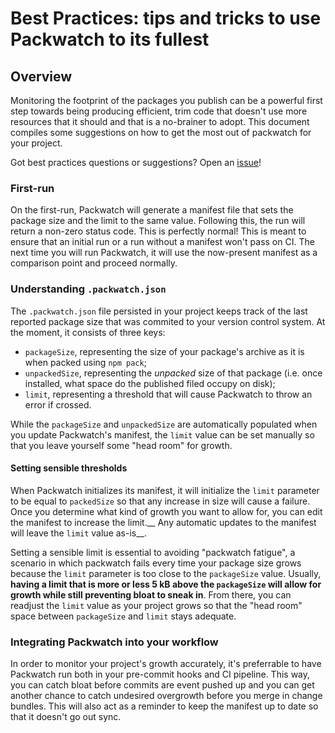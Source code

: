 # Best Practices: tips and tricks to use Packwatch to its fullest

## Overview

Monitoring the footprint of the packages you publish can be a powerful first step towards being producing efficient, trim code that doesn't use more resources that it should and that is a no-brainer to adopt. This document compiles some suggestions on how to get the most out of packwatch for your project.

Got best practices questions or suggestions? Open an [issue](https://github.com/mcataford/packwatch/issues)!

### First-run

On the first-run, Packwatch will generate a manifest file that sets the package size and the limit to the same value. Following this, the run will return a non-zero status code. This is perfectly normal! This is meant to ensure that an initial run or a run without a manifest won't pass on CI. The next time you will run Packwatch, it will use the now-present manifest as a comparison point and proceed normally.

### Understanding `.packwatch.json`

The `.packwatch.json` file persisted in your project keeps track of the last reported package size that was commited to your version control system. At the moment, it consists of three keys:

- `packageSize`, representing the size of your package's archive as it is when packed using `npm pack`;
- `unpackedSize`, representing the _unpacked_ size of that package (i.e. once installed, what space do the published filed occupy on disk);
- `limit`, representing a threshold that will cause Packwatch to throw an error if crossed.

While the `packageSize` and `unpackedSize` are automatically populated when you update Packwatch's manifest, the `limit` value can be set manually so that you leave yourself some "head room" for growth.

#### Setting sensible thresholds

When Packwatch initializes its manifest, it will initialize the `limit` parameter to be equal to `packedSize` so that any increase in size will cause a failure. Once you determine what kind of growth you want to allow for, you can edit the manifest to increase the limit.__ Any automatic updates to the manifest will leave the `limit` value as-is__.

Setting a sensible limit is essential to avoiding "packwatch fatigue", a scenario in which packwatch fails every time your package size grows because the `limit` parameter is too close to the `packageSize` value. Usually, __having a limit that is more or less 5 kB above the `packageSize` will allow for growth while still preventing bloat to sneak in__. From there, you can readjust the `limit` value as your project grows so that the "head room" space between `packageSize` and `limit` stays adequate.

### Integrating Packwatch into your workflow

In order to monitor your project's growth accurately, it's preferrable to have Packwatch run both in your pre-commit hooks and CI pipeline. This way, you can catch bloat before commits are event pushed up and you can get another chance to catch undesired overgrowth before you merge in change bundles. This will also act as a reminder to keep the manifest up to date so that it doesn't go out sync.
